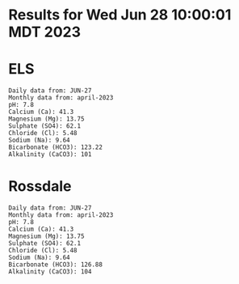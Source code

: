 # Results for Wed Jun 28 10:00:01 MDT 2023
# ELS
```
Daily data from: JUN-27
Monthly data from: april-2023
pH: 7.8
Calcium (Ca): 41.3
Magnesium (Mg): 13.75
Sulphate (SO4): 62.1
Chloride (Cl): 5.48
Sodium (Na): 9.64
Bicarbonate (HCO3): 123.22
Alkalinity (CaCO3): 101
```
# Rossdale
```
Daily data from: JUN-27
Monthly data from: april-2023
pH: 7.8
Calcium (Ca): 41.3
Magnesium (Mg): 13.75
Sulphate (SO4): 62.1
Chloride (Cl): 5.48
Sodium (Na): 9.64
Bicarbonate (HCO3): 126.88
Alkalinity (CaCO3): 104
```
